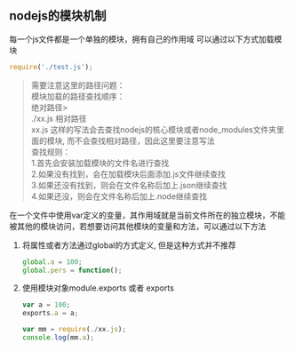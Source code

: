 ## nodejs的模块机制

每一个js文件都是一个单独的模块，拥有自己的作用域
可以通过以下方式加载模块
```js
require('./test.js');
```

> 需要注意这里的路径问题：  
> 模块加载的路径查找顺序：  
> 绝对路径>  
> ./xx.js 相对路径  
> xx.js       这样的写法会去查找nodejs的核心模块或者node_modules文件夹里面的模块, 而不会查找相对路径，因此这里要注意写法  
> 查找规则：  
> 1.首先会安装加载模块的文件名进行查找  
> 2.如果没有找到，会在加载模块后面添加.js文件继续查找  
> 3.如果还没有找到，则会在文件名称后加上.json继续查找  
> 4.如果还没，则会在文件名称后加上.node继续查找

在一个文件中使用var定义的变量，其作用域就是当前文件所在的独立模块，不能被其他的模块访问，若想要访问其他模块的变量和方法，可以通过以下方法
1. 将属性或者方法通过global的方式定义, 但是这种方式并不推荐

    ```js
    global.a = 100;
    global.pers = function();
    ```

2. 使用模块对象module.exports 或者 exports
    ```js
    var a = 100;
    exports.a = a;
    ```

    ```js
    var mm = require(./xx.js);
    console.log(mm.a);
    ```
